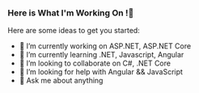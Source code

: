 ### Here is What I'm Working On !👋

Here are some ideas to get you started:

- 🔭 I’m currently working on ASP.NET, ASP.NET Core
- 🌱 I’m currently learning .NET, Javascript, Angular
- 👯 I’m looking to collaborate on C#, .NET Core
- 🤔 I’m looking for help with Angular && JavaScript
- 💬 Ask me about anything

